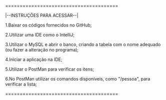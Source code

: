 =======================================

|--INSTRUÇÕES PARA ACESSAR--|

1.Baixar os códigos fornecidos no GitHub;

2.Utilizar uma IDE como o IntelliJ;

3.Utilizar o MySQL e abrir o banco, criando a tabela com o nome adequado (ou fazer a alteração no programa);

4.Iniciar a aplicação na IDE;

5.Utilizar o PostMan para verificar os itens;

6.No PostMan utilizar os comandos disponíveis, como "/pessoa", para verificar a lista;

=======================================
